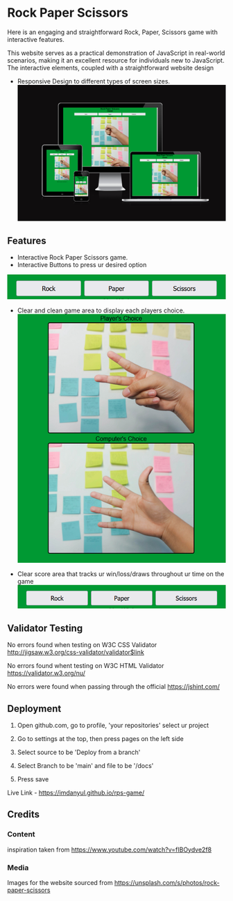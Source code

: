 # Rock Paper Scissors

Here is an engaging and straightforward Rock, Paper, Scissors game with interactive features.

This website serves as a practical demonstration of JavaScript in real-world scenarios, making it an excellent resource for individuals new to JavaScript. The interactive elements, coupled with a straightforward website design
- Responsive Design to different types of screen sizes.  ![Responsive Website](https://github.com/ImDanyul/rps-game/blob/main/Media/V6NOWjJ%20-%20Imgur.png?raw=true)
## Features

- Interactive Rock Paper Scissors game.
- Interactive Buttons to press ur desired option

![Buttons](https://github.com/ImDanyul/rps-game/blob/main/Media/Buttons.PNG)

- Clear and clean game area to display each players choice.
![Game Area](https://github.com/ImDanyul/rps-game/blob/main/Media/Game%20Area.PNG)

- Clear score area that tracks ur win/loss/draws throughout ur time on the game
![Score Area](https://github.com/ImDanyul/rps-game/blob/main/Media/Buttons.PNG)



## Validator Testing

No errors found when testing on W3C CSS Validator <http://jigsaw.w3.org/css-validator/validator$link>

No errors found whent testing on W3C HTML Validator  <https://validator.w3.org/nu/>

No errors were found when passing through the official  <https://jshint.com/>

## Deployment

1. Open github.com, go to profile, 'your repositories' select ur project

2. Go to settings at the top, then press pages on the left side

3. Select source to be 'Deploy from a branch'

4. Select Branch to be 'main' and file to be '/docs'

5. Press save

Live Link - <https://imdanyul.github.io/rps-game/>

## Credits


### Content

inspiration taken from <https://www.youtube.com/watch?v=fIBOydve2f8>

### Media

Images for the website sourced from <https://unsplash.com/s/photos/rock-paper-scissors>
